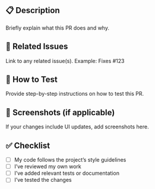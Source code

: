## 📋 Description

Briefly explain what this PR does and why.

## 🔗 Related Issues

Link to any related issue(s). Example: Fixes #123

## 🧪 How to Test

Provide step-by-step instructions on how to test this PR.

## 📸 Screenshots (if applicable)

If your changes include UI updates, add screenshots here.

## ✅ Checklist

- [ ] My code follows the project’s style guidelines
- [ ] I’ve reviewed my own work
- [ ] I’ve added relevant tests or documentation
- [ ] I’ve tested the changes
